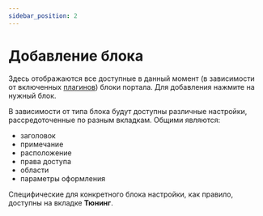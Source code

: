 ```yaml
---
sidebar_position: 2
---
```


# Добавление блока
Здесь отображаются все доступные в данный момент (в зависимости от включенных [плагинов](/plugins/manage)) блоки портала. Для добавления нажмите на нужный блок.

В зависимости от типа блока будут доступны различные настройки, рассредоточенные по разным вкладкам. Общими являются:
* заголовок
* примечание
* расположение
* права доступа
* области
* параметры оформления

Специфические для конкретного блока настройки, как правило, доступны на вкладке **Тюнинг**.